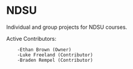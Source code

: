 # NDSU
Individual and group projects for NDSU courses.

Active Contributors:

        -Ethan Brown (Owner)
        -Luke Freeland (Contributor)
        -Braden Rempel (Contributor)